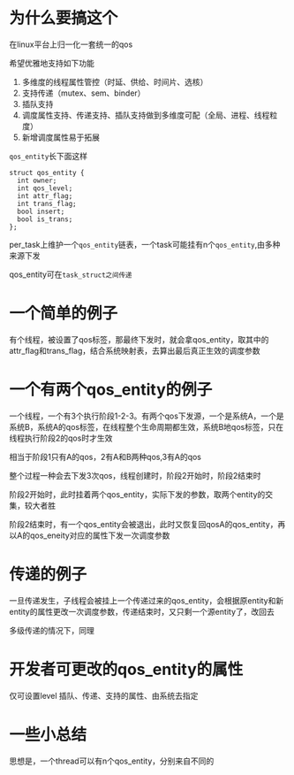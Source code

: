 # 为什么要搞这个
在linux平台上归一化一套统一的qos

希望优雅地支持如下功能

1. 多维度的线程属性管控（时延、供给、时间片、选核）
2. 支持传递（mutex、sem、binder）
3. 插队支持
4. 调度属性支持、传递支持、插队支持做到多维度可配（全局、进程、线程粒度）
5. 新增调度属性易于拓展


`qos_entity`长下面这样

```
struct qos_entity {
  int owner;
  int qos_level;
  int attr_flag;
  int trans_flag;
  bool insert;
  bool is_trans;
};
```

per_task上维护一个`qos_entity`链表，一个task可能挂有n个`qos_entity`,由多种来源下发

qos_entity可在`task_struct之间传递`

# 一个简单的例子

有个线程，被设置了qos标签，那最终下发时，就会拿qos_entity，取其中的attr_flag和trans_flag，结合系统映射表，去算出最后真正生效的调度参数

# 一个有两个qos_entity的例子
一个线程，一个有3个执行阶段1-2-3。有两个qos下发源，一个是系统A，一个是系统B，系统A的qos标签，在线程整个生命周期都生效，系统B地qos标签，只在线程执行阶段2的qos时才生效

相当于阶段1只有A的qos，2有A和B两种qos,3有A的qos

整个过程一种会去下发3次qos，线程创建时，阶段2开始时，阶段2结束时

阶段2开始时，此时挂着两个qos_entity，实际下发的参数，取两个entity的交集，较大者胜

阶段2结束时，有一个qos_entity会被退出，此时又恢复回qosA的qos_entity，再以A的qos_eneity对应的属性下发一次调度参数

# 传递的例子
一旦传递发生，子线程会被挂上一个传递过来的qos_entity，会根据原entity和新entity的属性更改一次调度参数，传递结束时，又只剩一个源entity了，改回去

多级传递的情况下，同理

# 开发者可更改的qos_entity的属性
仅可设置level
插队、传递、支持的属性、由系统去指定

# 一些小总结
思想是，一个thread可以有n个qos_entity，分别来自不同的

